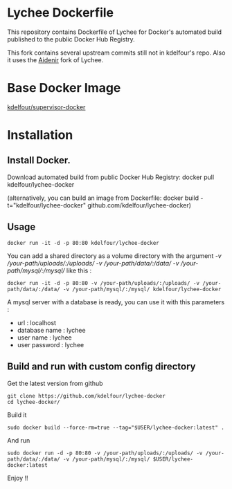 Lychee Dockerfile
=============

This repository contains Dockerfile of Lychee for Docker's automated
build published to the public Docker Hub Registry.

This fork contains several upstream commits still not in kdelfour's
repo. Also it uses the [Aidenir](https://github.com/Aidenir/Lychee)
fork of Lychee.

# Base Docker Image
[kdelfour/supervisor-docker](https://registry.hub.docker.com/u/kdelfour/supervisor-docker/)

# Installation

## Install Docker.

Download automated build from public Docker Hub Registry: docker pull kdelfour/lychee-docker

(alternatively, you can build an image from Dockerfile: docker build -t="kdelfour/lychee-docker" github.com/kdelfour/lychee-docker)

## Usage

    docker run -it -d -p 80:80 kdelfour/lychee-docker

You can add a shared directory as a volume directory with the argument *-v /your-path/uploads/:/uploads/ -v /your-path/data/:/data/ -v /your-path/mysql/:/mysql/* like this :

    docker run -it -d -p 80:80 -v /your-path/uploads/:/uploads/ -v /your-path/data/:/data/ -v /your-path/mysql/:/mysql/ kdelfour/lychee-docker

A mysql server with a database is ready, you can use it with this parameters :

  - url : localhost
  - database name : lychee
  - user name : lychee
  - user password : lychee

## Build and run with custom config directory

Get the latest version from github

    git clone https://github.com/kdelfour/lychee-docker
    cd lychee-docker/

Build it

    sudo docker build --force-rm=true --tag="$USER/lychee-docker:latest" .

And run

    sudo docker run -d -p 80:80 -v /your-path/uploads/:/uploads/ -v /your-path/data/:/data/ -v /your-path/mysql/:/mysql/ $USER/lychee-docker:latest

Enjoy !!
